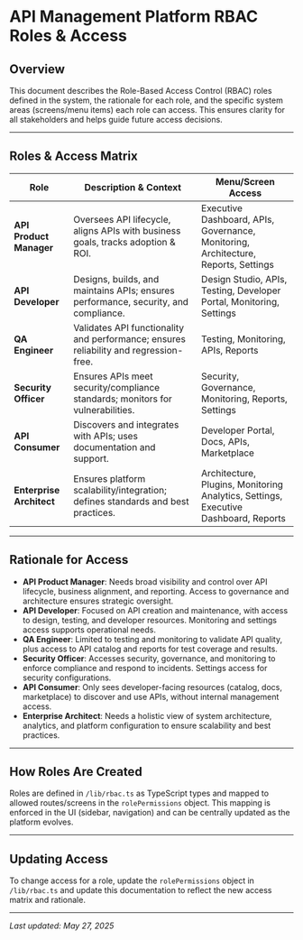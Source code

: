 # API Management Platform RBAC Roles & Access

## Overview
This document describes the Role-Based Access Control (RBAC) roles defined in the system, the rationale for each role, and the specific system areas (screens/menu items) each role can access. This ensures clarity for all stakeholders and helps guide future access decisions.

---

## Roles & Access Matrix

| Role                   | Description & Context                                                                 | Menu/Screen Access                                                                                 |
|------------------------|--------------------------------------------------------------------------------------|----------------------------------------------------------------------------------------------------|
| **API Product Manager**| Oversees API lifecycle, aligns APIs with business goals, tracks adoption & ROI.      | Executive Dashboard, APIs, Governance, Monitoring, Architecture, Reports, Settings                 |
| **API Developer**      | Designs, builds, and maintains APIs; ensures performance, security, and compliance.  | Design Studio, APIs, Testing, Developer Portal, Monitoring, Settings                               |
| **QA Engineer**        | Validates API functionality and performance; ensures reliability and regression-free. | Testing, Monitoring, APIs, Reports                                                                 |
| **Security Officer**   | Ensures APIs meet security/compliance standards; monitors for vulnerabilities.        | Security, Governance, Monitoring, Reports, Settings                                                |
| **API Consumer**       | Discovers and integrates with APIs; uses documentation and support.                   | Developer Portal, Docs, APIs, Marketplace                                                          |
| **Enterprise Architect**| Ensures platform scalability/integration; defines standards and best practices.      | Architecture, Plugins, Monitoring Analytics, Settings, Executive Dashboard, Reports                |

---

## Rationale for Access

- **API Product Manager**: Needs broad visibility and control over API lifecycle, business alignment, and reporting. Access to governance and architecture ensures strategic oversight.
- **API Developer**: Focused on API creation and maintenance, with access to design, testing, and developer resources. Monitoring and settings access supports operational needs.
- **QA Engineer**: Limited to testing and monitoring to validate API quality, plus access to API catalog and reports for test coverage and results.
- **Security Officer**: Accesses security, governance, and monitoring to enforce compliance and respond to incidents. Settings access for security configurations.
- **API Consumer**: Only sees developer-facing resources (catalog, docs, marketplace) to discover and use APIs, without internal management access.
- **Enterprise Architect**: Needs a holistic view of system architecture, analytics, and platform configuration to ensure scalability and best practices.

---

## How Roles Are Created
Roles are defined in `/lib/rbac.ts` as TypeScript types and mapped to allowed routes/screens in the `rolePermissions` object. This mapping is enforced in the UI (sidebar, navigation) and can be centrally updated as the platform evolves.

---

## Updating Access
To change access for a role, update the `rolePermissions` object in `/lib/rbac.ts` and update this documentation to reflect the new access matrix and rationale.

---

_Last updated: May 27, 2025_
